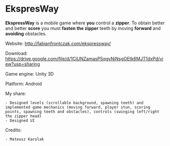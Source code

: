 # EkspresWay
**EkspressWay** is a mobile game where **you** control a **zipper**. To obtain better and better **score** you must **fasten the zipper** teeth by moving **forward** and **avoiding** obstacles.

Website: http://fabianfrontczak.com/ekspressway/

Download: https://drive.google.com/file/d/1CiUNZamasP5qgvNiNsgOEtk6MJT1dxPd/view?usp=sharing

Game engine: Unity 3D

Platform: Android

My share:

    - Designed levels (scrollable background, spawning teeth) and implemented game mechanics (moving forward, player stun, scoring points, spawning teeth and obstacles), controls (swinging left/right the zipper head)
    - Designed UI

Credits:

    - Mateusz Karolak
